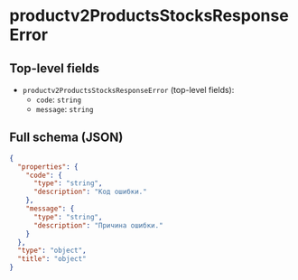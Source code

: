 # productv2ProductsStocksResponseError

## Top-level fields
- `productv2ProductsStocksResponseError` (top-level fields):
  - `code`: `string`
  - `message`: `string`

## Full schema (JSON)
```json
{
  "properties": {
    "code": {
      "type": "string",
      "description": "Код ошибки."
    },
    "message": {
      "type": "string",
      "description": "Причина ошибки."
    }
  },
  "type": "object",
  "title": "object"
}
```
